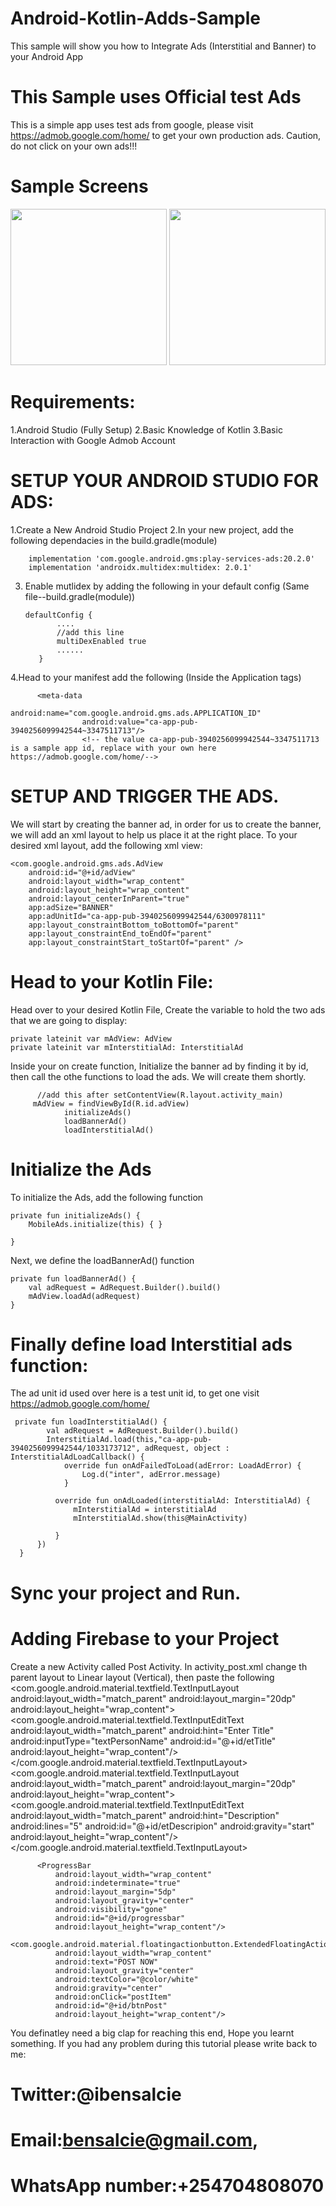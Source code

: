 # Android-Kotlin-Adds-Sample
This sample will show you how to Integrate  Ads (Interstitial and Banner) to your Android App

# This Sample uses Official test Ads
This is a simple app uses test ads from google, please visit https://admob.google.com/home/ to get your own production ads. Caution, do not click on your own ads!!!

# Sample Screens
 <p float="center">
  <img src="https://github.com/bensalcie/Android-Kotlin-Adds-Sample/blob/master/Screenshot_20210727-085003_Demo%20Firebase%20Chat%20and%20Ads.jpg" width="250" />
 <span><span><span>
  <img src="https://github.com/bensalcie/Android-Kotlin-Adds-Sample/blob/master/Screenshot_20210727-085012_Demo%20Firebase%20Chat%20and%20Ads.jpg" width="250" /> 
</p>



# Requirements:
1.Android Studio (Fully Setup)
2.Basic Knowledge of Kotlin
3.Basic Interaction with Google Admob Account


# SETUP YOUR ANDROID STUDIO FOR ADS:
1.Create a New Android Studio Project
2.In your new project, add the following dependacies in the build.gradle(module)

        implementation 'com.google.android.gms:play-services-ads:20.2.0'
        implementation 'androidx.multidex:multidex: 2.0.1'
        

3. Enable mutlidex by adding the following in your default config (Same file--build.gradle(module))

       defaultConfig {
              ....
              //add this line
              multiDexEnabled true
              ......
          }
4.Head to your manifest add the following (Inside the Application tags)

          <meta-data
                    android:name="com.google.android.gms.ads.APPLICATION_ID"
                    android:value="ca-app-pub-3940256099942544~3347511713"/>
                    <!-- the value ca-app-pub-3940256099942544~3347511713 is a sample app id, replace with your own here https://admob.google.com/home/-->



# SETUP AND TRIGGER THE ADS.
We will start by creating the banner ad, in order for us to create the banner, we will add an xml layout to help us place it at the right place.
To your desired xml layout, add the following xml view:

    <com.google.android.gms.ads.AdView
        android:id="@+id/adView"
        android:layout_width="wrap_content"
        android:layout_height="wrap_content"
        android:layout_centerInParent="true"
        app:adSize="BANNER"
        app:adUnitId="ca-app-pub-3940256099942544/6300978111"
        app:layout_constraintBottom_toBottomOf="parent"
        app:layout_constraintEnd_toEndOf="parent"
        app:layout_constraintStart_toStartOf="parent" />



# Head to your Kotlin File:
Head over to your desired Kotlin File, Create the variable to hold the two ads that we are going to display:

    private lateinit var mAdView: AdView
    private lateinit var mInterstitialAd: InterstitialAd
Inside your on create function, Initialize the banner ad by finding it by id, then call the othe functions to load the ads. We will create them shortly.

          //add this after setContentView(R.layout.activity_main)
         mAdView = findViewById(R.id.adView)
                initializeAds()
                loadBannerAd()
                loadInterstitialAd()

# Initialize the Ads
To initialize the Ads, add the following function

    private fun initializeAds() {
        MobileAds.initialize(this) { }

    }

Next, we define the loadBannerAd() function

    private fun loadBannerAd() {
        val adRequest = AdRequest.Builder().build()
        mAdView.loadAd(adRequest)
    }

     
# Finally define load Interstitial ads function:
The ad unit id used over here is a test unit id, to get one visit https://admob.google.com/home/

     private fun loadInterstitialAd() {
            val adRequest = AdRequest.Builder().build()
            InterstitialAd.load(this,"ca-app-pub-3940256099942544/1033173712", adRequest, object : InterstitialAdLoadCallback() {
                override fun onAdFailedToLoad(adError: LoadAdError) {
                    Log.d("inter", adError.message)
                }

              override fun onAdLoaded(interstitialAd: InterstitialAd) {
                  mInterstitialAd = interstitialAd
                  mInterstitialAd.show(this@MainActivity)

              }
          })
      }
  
  

# Sync your project and Run.
  
  
# Adding Firebase to your Project
 Create a new Activity called Post Activity.
 In activity_post.xml change th parent layout to Linear layout (Vertical), then paste the following
            <ImageView
              android:layout_width="match_parent"
              android:id="@+id/ivImage"
              android:scaleType="centerCrop"
              android:src="@android:drawable/ic_menu_gallery"
              android:layout_margin="15dp"
              android:layout_height="200dp"/>
          <com.google.android.material.textfield.TextInputLayout
              android:layout_width="match_parent"
              android:layout_margin="20dp"
              android:layout_height="wrap_content">
              <com.google.android.material.textfield.TextInputEditText
                  android:layout_width="match_parent"
                  android:hint="Enter Title"
                  android:inputType="textPersonName"
                  android:id="@+id/etTitle"
                  android:layout_height="wrap_content"/>
          </com.google.android.material.textfield.TextInputLayout>
          <com.google.android.material.textfield.TextInputLayout
              android:layout_width="match_parent"
              android:layout_margin="20dp"
              android:layout_height="wrap_content">
              <com.google.android.material.textfield.TextInputEditText
                  android:layout_width="match_parent"
                  android:hint="Description"
                  android:lines="5"
                  android:id="@+id/etDescripion"
                  android:gravity="start"
                  android:layout_height="wrap_content"/>
          </com.google.android.material.textfield.TextInputLayout>

          <ProgressBar
              android:layout_width="wrap_content"
              android:indeterminate="true"
              android:layout_margin="5dp"
              android:layout_gravity="center"
              android:visibility="gone"
              android:id="@+id/progressbar"
              android:layout_height="wrap_content"/>
          <com.google.android.material.floatingactionbutton.ExtendedFloatingActionButton
              android:layout_width="wrap_content"
              android:text="POST NOW"
              android:layout_gravity="center"
              android:textColor="@color/white"
              android:gravity="center"
              android:onClick="postItem"
              android:id="@+id/btnPost"
              android:layout_height="wrap_content"/>

You definatley need a big clap for reaching this end, Hope you learnt something.
If you had any problem during this tutorial please write back to me:
# Twitter:@ibensalcie
# Email:bensalcie@gmail.com,
# WhatsApp number:+254704808070

